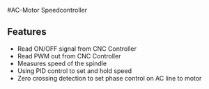 #AC-Motor Speedcontroller

## Features
* Read ON/OFF signal from CNC Controller
* Read PWM out from CNC Controller
* Measures speed of the spindle
* Using PID control to set and hold speed
* Zero crossing detection to set phase control on AC line to motor
